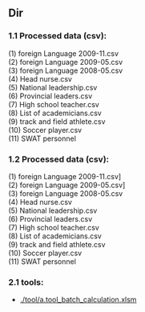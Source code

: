 ## Dir

### 1.1	Processed data (csv):
(1) foreign Language 2009-11.csv <br>
(2) foreign Language 2009-05.csv <br>
(3) foreign Language 2008-05.csv <br>
(4) Head nurse.csv <br>
(5) National leadership.csv <br>
(6) Provincial leaders.csv <br>
(7) High school teacher.csv <br>
(8) List of academicians.csv <br>
(9) track and field athlete.csv <br>
(10) Soccer player.csv <br>
(11) SWAT personnel <br>

### 1.2	Processed data (csv):
(1) foreign Language 2009-11.csv] <br>
(2) foreign Language 2009-05.csv] <br>
(3) foreign Language 2008-05.csv <br>
(4) Head nurse.csv <br>
(5) National leadership.csv <br>
(6) Provincial leaders.csv <br>
(7) High school teacher.csv <br>
(8) List of academicians.csv <br>
(9) track and field athlete.csv <br>
(10) Soccer player.csv <br>
(11) SWAT personnel <br>

### 2.1	tools:
* [./tool/a.tool_batch_calculation.xlsm](/tool/)<br>